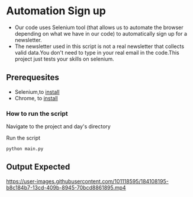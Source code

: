# Automation Sign up
- Our code uses Selenium tool (that allows us to automate the browser depending on what we have in our code) to automatically sign up for a newsletter.
- The newsletter used in this script is not a real newsletter that collects valid data.You don't need to type in your real email in the code.This project
 just tests your skills on selenium.
 
 
 ## Prerequesites
- Selenium,to [install](https://chromedriver.chromium.org/downloads)
- Chrome, to [install](https://www.google.com/intl/en_uk/chrome/)

### How to run the script
Navigate to the project and day's directory

Run the script

`python main.py`



##  Output Expected





https://user-images.githubusercontent.com/101118595/184108195-b8c184b7-13cd-409b-8945-70bcd8861895.mp4

